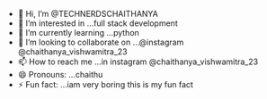 - 👋 Hi, I’m @TECHNERDSCHAITHANYA
- 👀 I’m interested in ...full stack development
- 🌱 I’m currently learning ...python 
- 💞️ I’m looking to collaborate on ...@instagram @chaithanya_vishwamitra_23
- 📫 How to reach me ...in instagram @chaithanya_vishwamitra_23
- 😄 Pronouns: ...chaithu 
- ⚡ Fun fact: ...iam very boring this is my fun fact 

<!---
TECHNERDSCHAITHANYA/TECHNERDSCHAITHANYA is a ✨ special ✨ repository because its `README.md` (this file) appears on your GitHub profile.
You can click the Preview link to take a look at your changes.
--->
